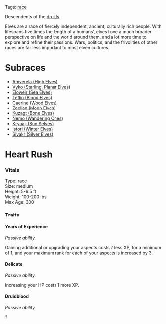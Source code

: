Tags: [race](Races)

Descendents of the [druids](Druids). 

Elves are a race of fiercely independent, ancient, culturally rich people. With lifespans five times the length of a humans’, elves have a much broader perspective on life and the world around them, and a lot more time to explore and refine their passions. Wars, politics, and the frivolities of other races are far less important to most elven cultures. 

# Subraces
- [Amverela (High Elves)](Amverela)
- [Vyko (Starling, Planar Elves)](Vyko)
- [Eloweir (Sea Elves)](Eloweir)
- [Teflin (Blood Elves)](Teflin)
- [Caerine (Wood Elves)](Caerine)
- [Zaelian (Moon Elves)](Zaelian)
- [Kuzagt (Bone Elves)](Kuzagt)
- [Nemo (Wandering Ones)](Nemo)
- [Kryaaji (Sun Selves)](Kryaaji)
- [Istori (Winter Elves)](Istori)
- [Sivakr (Silver Elves)](Sivakr)

# Heart Rush

### Vitals
Type: race  
Size: medium  
Height: 5-6.5 ft  
Weight: 100-200 lbs  
Max Age: 300  

### Traits

#### Years of Experience
*Passive ability.*

Gaining additional or upgrading your aspects costs 2 less XP, for a minimum of 1, and your maximum rank for each of your aspects is increased by 3. 

#### Delicate
*Passive ability.*

Increasing your HP costs 1 more XP.

#### Druidblood
*Passive ability.*

?